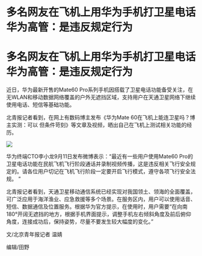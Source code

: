 # 多名网友在飞机上用华为手机打卫星电话 华为高管：是违反规定行为

# 多名网友在飞机上用华为手机打卫星电话 华为高管：是违反规定行为

近日，华为最新开售的Mate60
Pro系列手机因搭载了卫星电话功能备受关注，在无WLAN和移动数据网络覆盖的户外无遮挡区域，支持用户在天通卫星网络下继续使用电话、短信等基础功能。

北青报记者看到，在网上有数码博主发布《华为Mate 60在飞机上能连卫星吗？博主实测：可以 但条件苛刻》等文章及视频，晒出自己在飞机上测试相关功能的经历。

![](https://inews.gtimg.com/om_bt/O6ycNH3xCMxTatedNRtF-B4w0SinyJ3NuO8eOAttO6HKoAA/1000)

华为终端CTO李小龙9月11日发布微博表示：“最近有一些用户使用Mate60
Pro的卫星电话功能在民航飞机飞行阶段通话并录制视频传播，这是违反相关飞行安全规定的。请各位用户切记在飞机飞行阶段一定要开启飞行模式，遵守各项飞行安全法规。
”

北青报记者看到，天通卫星移动通信系统已经实现对我国领土、领海的全面覆盖，可广泛应用于海洋渔业、应急救援等多个场景。在服务区内，用户可以使用话音、短信、数据通信及位置服务。根据华为官方提示，在使用时，用户需要“在向南180°开阔无遮挡的地方，根据手机界面提示，调整手机左右倾斜角度及前后俯仰角度，连接成功后，保持姿势，尽量不要发生较大幅度的变化。”

文/北京青年报记者 温婧

编辑/田野

